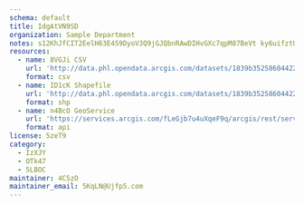 ```yaml
---
schema: default
title: IdgAtVN9SD 
organization: Sample Department 
notes: s12KhJfCIT2EelH63E4S9DyoV3Q9jGJQbnRAwDIHvGXc7qpM87BeVt ky6uifztUjxcB5Z15R0dSovmbPguNTXsPawYripdmLahr 
resources:
  - name: 8VGJi CSV
    url: 'http://data.phl.opendata.arcgis.com/datasets/1839b35258604422b0b520cbb668df0d_0.csv'
    format: csv
  - name: ID1cK Shapefile
    url: 'http://data.phl.opendata.arcgis.com/datasets/1839b35258604422b0b520cbb668df0d_0.zip'
    format: shp
  - name: n4BcO GeoService
    url: 'https://services.arcgis.com/fLeGjb7u4uXqeF9q/arcgis/rest/services/Air_Monitoring_Stations/FeatureServer/0/query'
    format: api
license: 5zeT9 
category:
  - IzXJY 
  - OTk47 
  - 5LBOC 
maintainer: 4C5zO  
maintainer_email: 5KqLN@Ujfp5.com
---
```

